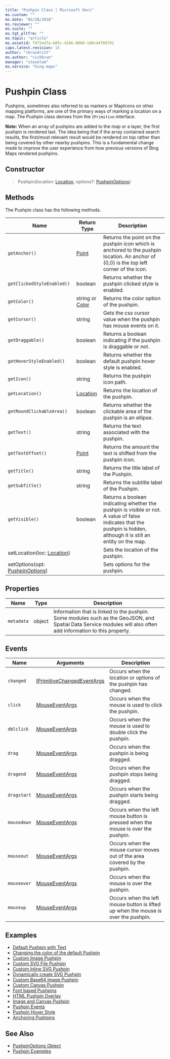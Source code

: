```yaml
---
title: "Pushpin Class | Microsoft Docs"
ms.custom: ""
ms.date: "02/28/2018"
ms.reviewer: ""
ms.suite: ""
ms.tgt_pltfrm: ""
ms.topic: "article"
ms.assetid: f472ed7a-b85c-4266-8060-1d0cd4780791
caps.latest.revision: 15
author: "rbrundritt"
ms.author: "richbrun"
manager: "stevelom"
ms.service: "bing-maps"
---
```

# Pushpin Class
Pushpins, sometimes also referred to as markers or MapIcons on other mapping platforms, are one of the primary ways of marking a location on a map. The Pushpin class derives from the `IPrimitive` interface.

**Note:** When an array of pushpins are added to the map or a layer, the first pushpin is rendered last. The idea being that if the array contained search results, the first/most relevant result would be rendered on top rather than being covered by other nearby pushpins. This is a fundamental change made to improve the user experience from how previous versions of Bing Maps rendered pushpins.

## Constructor

> Pushpin(location: [Location](location-class.md), options?: [PushpinOptions](pushpinoptions-object.md))

## Methods

The Pushpin class has the following methods.

| Name                            | Return Type     | Description                                                                                                                                                           | 
|---------------------------------|-----------------|-----------------------------------------------------------------------------------------------------------------------------------------------------------------------|
| `getAnchor()`                     | [Point](point-class.md) | Returns the point on the pushpin icon which is anchored to the pushpin location. An anchor of (0,0) is the top left corner of the icon.                   |
| `getClickedStyleEnabled()`        | boolean         | Returns whether the pushpin clicked style is enabled.                                                                                                               |
| `getColor()`                      | string or [Color](color-class.md) | Returns the color option of the pushpin.                                                                                                        |
| `getCursor()`                     | string          | Gets the css cursor value when the pushpin has mouse events on it.                                                                                                            |
| `getDraggable()`                    | boolean         | Returns a boolean indicating if the pushpin is draggable or not.                                                                                                  |
| `getHoverStyleEnabled()`          | boolean         | Returns whether the default pushpin hover style is enabled.                                                                                                         |
| `getIcon()`                       | string          | Returns the pushpin icon path.                                                                                                                                      |  
| `getLocation()`                   | [Location](location-class.md)  | Returns the location of the pushpin.                                                                                                               |
| `getRoundClickableArea()`         | boolean         | Returns whether the clickable area of the pushpin is an ellipse.                                                                                                    |
| `getText()`                       | string          | Returns the text associated with the pushpin.                                                                                                                       |
| `getTextOffset()`                 | [Point](point-class.md) | Returns the amount the text is shifted from the pushpin icon.                                                                                             |
| `getTitle()`                      | string          | Returns the title label of the Pushpin.                                                                                                                             |
| `getSubTitle()`                   | string          | Returns the subtitle label of the Pushpin.                                                                                                                          |
| `getVisible()`                    | boolean         | Returns a boolean indicating whether the pushpin is visible or not. A value of false indicates that the pushpin is hidden, although it is still an entity on the map. |
| setLocation(loc: [Location](location-class.md))      |                 | Sets the location of the pushpin.                                                                                                              |
| setOptions(opt: [PushpinOptions](pushpinoptions-object.md)) |                 | Sets options for the pushpin.                                                                                                           |
 
## Properties

Name          | Type        | Description
------------- | ----------- | -----------------------------
`metadata`    | object      | Information that is linked to the pushpin. Some modules such as the GeoJSON, and Spatial Data Service modules will also often add information to this property.

## Events

Name            | Arguments | Description
--------------- | --------- | ----------------------------------
`changed`       | [IPrimitiveChangedEventArgs](iprimitivechangedeventargs-object.md) | Occurs when the location or options of the pushpin has changed. 
`click`         | [MouseEventArgs](mouseeventargs-object.md) | Occurs when the mouse is used to click the pushpin.
`dblclick` | [MouseEventArgs](mouseeventargs-object.md) | Occurs when the mouse is used to double click the pushpin.
`drag`          | [MouseEventArgs](mouseeventargs-object.md) | Occurs when the pushpin is being dragged.
`dragend`       | [MouseEventArgs](mouseeventargs-object.md) | Occurs when the pushpin stops being dragged.
`dragstart`     | [MouseEventArgs](mouseeventargs-object.md) | Occurs when the pushpin starts being dragged.
`mousedown`     | [MouseEventArgs](mouseeventargs-object.md) | Occurs when the left mouse button is pressed when the mouse is over the pushpin.
`mouseout`      | [MouseEventArgs](mouseeventargs-object.md) | Occurs when the mouse cursor moves out of the area covered by the pushpin.
`mouseover`     | [MouseEventArgs](mouseeventargs-object.md) | Occurs when the mouse is over the pushpin.
`mouseup`       | [MouseEventArgs](mouseeventargs-object.md) | Occurs when the left mouse button is lifted up when the mouse is over the pushpin.

## Examples
  
  * [Default Pushpin with Text](../map-control-concepts/pushpins/default-pushpin-with-text-example.md)
  * [Changing the color of the default Pushpin](../map-control-concepts/pushpins/changing-the-color-of-the-default-pushpin.md)
  * [Custom Image Pushpin](../map-control-concepts/pushpins/custom-image-pushpin-example.md)
  * [Custom SVG File Pushpin](../map-control-concepts/pushpins/custom-svg-file-pushpin-example.md)
  * [Custom Inline SVG Pushpin](../map-control-concepts/pushpins/custom-inline-svg-pushpin-example.md)
  * [Dynamically create SVG Pushpin](../map-control-concepts/pushpins/dynamically-create-svg-pushpin-example.md)
  * [Custom Base64 Image Pushpin](../map-control-concepts/pushpins/custom-base64-image-pushpin-example.md)
  * [Custom Canvas Pushpin](../map-control-concepts/pushpins/custom-canvas-pushpin-example.md)
  * [Font based Pushpins](../map-control-concepts/pushpins/font-based-pushpins.md)
  * [HTML Pushpin Overlay](../map-control-concepts/custom-overlays/html-pushpin-overlay.md)
  * [Image and Canvas Pushpin](../map-control-concepts/pushpins/image-and-canvas-pushpin-example.md)
  * [Pushpin Events](../v8-web-control/pushpin-events-example.md)
  * [Pushpin Hover Style](../map-control-concepts/pushpins/pushpin-hover-style.md) 
  * [Anchoring Pushpins](../map-control-concepts/pushpins/anchoring-pushpins.md) 
  
  ## See Also

  * [PushpinOptions Object](pushpinoptions-object.md)
  * [Pushpin Examples](../map-control-concepts/pushpins/index.md)
  